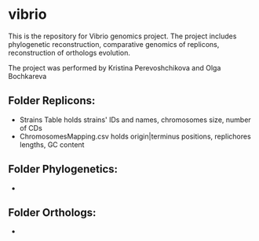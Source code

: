 # vibrio

This is the repository for Vibrio genomics project. The project includes phylogenetic reconstruction, comparative genomics of replicons,
reconstruction of orthologs evolution.

The project was performed by Kristina Perevoshchikova and Olga Bochkareva

## Folder Replicons:
 - Strains Table holds strains' IDs and names, chromosomes size, number of CDs
 - ChromosomesMapping.csv holds origin|terminus positions, replichores lengths, GC content


## Folder Phylogenetics:
 - 


## Folder Orthologs:
 - 
